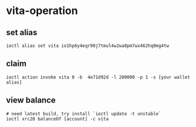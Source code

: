 # vita-operation

## set alias
```
ioctl alias set vita io1hp6y4eqr90j7tmul4w2wa8pm7wx462hq0mg4tw
```

##  claim
```
ioctl action invoke vita 0 -b  4e71d92d -l 200000 -p 1 -s [your wallet alias]
```

## view balance 

```
# need latest build, try install `ioctl update -t unstable`
ioctl xrc20 balanceOf [account] -c vita
```
